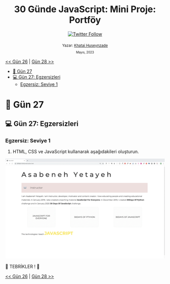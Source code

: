<div align="center">
<h1>30 Günde JavaScript: Mini Proje: Portföy </h1>

<a class="header-badge" target="_blank" href="https://twitter.com/developerkhatai">
<img alt="Twitter Follow" src="https://img.shields.io/twitter/follow/developerkhatai?style=social">
</a><br>

<sub>Yazar:
<a href="https://github.com/BilgeGates">Khatai Huseynzade</a><br>
<small> Mayıs, 2023</small>
</sub>

</div>

[<< Gün 26](../26_Gün_Mini_Proje_Dünya_Ülkeleri_Veri_Görselleştirme_2/26_gün_mini_proje_dünya_ülkeleri_veri_görselleştirme_2) | [Gün 28 >>](../28_Gün_Mini_Proje_Liderler_Sıralaması/28_gün_mini_proje_liderler_sıralaması.md)

- [📔 Gün 27](#-Gün-27)
- [💻 Gün 27: Egzersizleri](#-Gün-27-Egzersizleri)
  - [Egzersiz: Seviye 1](#Egzersiz-Seviye-1)

# 📔 Gün 27

## 💻 Gün 27: Egzersizleri

### Egzersiz: Seviye 1

1. HTML, CSS ve JavaScript kullanarak aşağıdakileri oluşturun.

![Kaydırıcı](../../images/projects/dom_mini_project_slider_day_7.1.gif)

🎉 TEBRİKLER ! 🎉

[<< Gün 26](../26_Gün_Mini_Proje_Dünya_Ülkeleri_Veri_Görselleştirme_2/26_gün_mini_proje_dünya_ülkeleri_veri_görselleştirme_2) | [Gün 28 >>](../28_Gün_Mini_Proje_Liderler_Sıralaması/28_gün_mini_proje_liderler_sıralaması.md)
